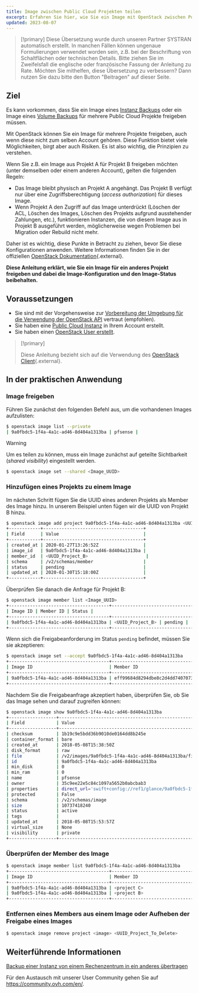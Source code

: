 ```yaml
---
title: Image zwischen Public Cloud Projekten teilen
excerpt: Erfahren Sie hier, wie Sie ein Image mit OpenStack zwischen Public Cloud Projekten teilen können
updated: 2023-08-07
---
```


> [!primary]
> Diese Übersetzung wurde durch unseren Partner SYSTRAN automatisch erstellt. In manchen Fällen können ungenaue Formulierungen verwendet worden sein, z.B. bei der Beschriftung von Schaltflächen oder technischen Details. Bitte ziehen Sie im Zweifelsfall die englische oder französische Fassung der Anleitung zu Rate. Möchten Sie mithelfen, diese Übersetzung zu verbessern? Dann nutzen Sie dazu bitte den Button "Beitragen" auf dieser Seite.
>

## Ziel

Es kann vorkommen, dass Sie ein Image eines [Instanz Backups](save_an_instance1.) oder ein Image eines [Volume Backups](volume-backup1.) für mehrere Public Cloud Projekte freigeben müssen.

Mit OpenStack können Sie ein Image für mehrere Projekte freigeben, auch wenn diese nicht zum selben Account gehören.
Diese Funktion bietet viele Möglichkeiten, birgt aber auch Risiken. Es ist also wichtig, die Prinzipien zu verstehen.

Wenn Sie z.B. ein Image aus Projekt A für Projekt B freigeben möchten (unter demselben oder einem anderen Account), gelten die folgenden Regeln:

- Das Image bleibt physisch an Projekt A angehängt. Das Projekt B verfügt nur über eine Zugriffsberechtigung (*access authorization*) für dieses Image.
- Wenn Projekt A den Zugriff auf das Image unterdrückt (Löschen der ACL, Löschen des Images, Löschen des Projekts aufgrund ausstehender Zahlungen, etc.), funktionieren Instanzen, die von diesem Image aus in Projekt B ausgeführt werden, möglicherweise wegen Problemen bei Migration oder Rebuild nicht mehr.

Daher ist es wichtig, diese Punkte in Betracht zu ziehen, bevor Sie diese Konfigurationen anwenden.
Weitere Informationen finden Sie in der offiziellen [OpenStack Dokumentation](https://docs.openstack.org/image-guide/share-images.html){.external}.

**Diese Anleitung erklärt, wie Sie ein Image für ein anderes Projekt freigeben und dabei die Image-Konfiguration und den Image-Status beibehalten.**

## Voraussetzungen

- Sie sind mit der Vorgehensweise zur [Vorbereitung der Umgebung für die Verwendung der OpenStack API](prepare_the_environment_for_using_the_openstack_api1.) vertraut (empfohlen).
- Sie haben eine [Public Cloud Instanz](https://www.ovhcloud.com/de/public-cloud/) in Ihrem Account erstellt.
- Sie haben einen [OpenStack User erstellt](create_and_delete_a_user1.).

> [!primary]
>
> Diese Anleitung bezieht sich auf die Verwendung des [OpenStack Client](https://docs.openstack.org/python-openstackclient/latest/){.external}.
>

## In der praktischen Anwendung

### Image freigeben

Führen Sie zunächst den folgenden Befehl aus, um die vorhandenen Images aufzulisten:

```bash
$ openstack image list --private
| 9a0fbdc5-1f4a-4a1c-ad46-8d404a1313ba | pfsense |
```

> [!warning]
> 
> Um es teilen zu können, muss ein Image zunächst auf geteilte Sichtbarkeit (*shared visibility*) eingestellt werden.
>

```bash
$ openstack image set --shared <Image_UUID>
```

### Hinzufügen eines Projekts zu einem Image

Im nächsten Schritt fügen Sie die UUID eines anderen Projekts als Member des Image hinzu. In unserem Beispiel unten fügen wir die UUID von Projekt B hinzu.

```bash
$ openstack image add project 9a0fbdc5-1f4a-4a1c-ad46-8d404a1313ba <UUID_Project_B>
+------------+--------------------------------------+
| Field      | Value                                |
+------------+--------------------------------------+
| created_at | 2020-01-27T13:26:52Z                 |
| image_id   | 9a0fbdc5-1f4a-4a1c-ad46-8d404a1313ba |
| member_id  | <UUID_Project_B>                      |
| schema     | /v2/schemas/member                   |
| status     | pending                              |
| updated_at | 2020-01-30T15:18:00Z                 |
+------------+--------------------------------------+
```

Überprüfen Sie danach die Anfrage für Projekt B:

```bash
$ openstack image member list <Image_UUID>
+--------------------------------------+----------------------------------+----------+
| Image ID | Member ID | Status |
+--------------------------------------+----------------------------------+----------+
| 9a0fbdc5-1f4a-4a1c-ad46-8d404a1313ba | <UUID_Project_B> | pending |
+--------------------------------------+----------------------------------+----------+
```

Wenn sich die Freigabeanforderung im Status `pending` befindet, müssen Sie sie akzeptieren:

```bash
$ openstack image set --accept 9a0fbdc5-1f4a-4a1c-ad46-8d404a1313ba
+--------------------------------------+----------------------------------+----------+
| Image ID                             | Member ID                        | Status   |
+--------------------------------------+----------------------------------+----------+
| 9a0fbdc5-1f4a-4a1c-ad46-8d404a1313ba | eff99684d8294dbe8c2d4dd7407073f1 | accepted |
+--------------------------------------+----------------------------------+----------+
```

Nachdem Sie die Freigabeanfrage akzeptiert haben, überprüfen Sie, ob Sie das Image sehen und darauf zugreifen können:

```bash
$ openstack image show 9a0fbdc5-1f4a-4a1c-ad46-8d404a1313ba
+------------------+----------------------------------------------------------------------------------------------------------------------------------------------------------------------------------------+
| Field            | Value                                                                                                                                                                                  |
+------------------+----------------------------------------------------------------------------------------------------------------------------------------------------------------------------------------+
| checksum         | 1b19c9e5bdd36b9010de0164dd8b245e                                                                                                                                                       |
| container_format | bare                                                                                                                                                                                   |
| created_at       | 2018-05-08T15:38:50Z                                                                                                                                                                   |
| disk_format      | raw                                                                                                                                                                                    |
| file             | /v2/images/9a0fbdc5-1f4a-4a1c-ad46-8d404a1313ba/file                                                                                                                                   |
| id               | 9a0fbdc5-1f4a-4a1c-ad46-8d404a1313ba                                                                                                                                                   |
| min_disk         | 0                                                                                                                                                                                      |
| min_ram          | 0                                                                                                                                                                                      |
| name             | pfsense                                                                                                                                                                                |
| owner            | 35c9ee22e5c84c1097a5652b0abcbab3                                                                                                                                                       |
| properties       | direct_url='swift+config://ref1/glance/9a0fbdc5-1f4a-4a1c-ad46-8d404a1313ba', locations='[{'url': 'swift+config://ref1/glance/9a0fbdc5-1f4a-4a1c-ad46-8d404a1313ba', 'metadata': {}}]' |
| protected        | False                                                                                                                                                                                  |
| schema           | /v2/schemas/image                                                                                                                                                                      |
| size             | 10737418240                                                                                                                                                                            |
| status           | active                                                                                                                                                                                 |
| tags             |                                                                                                                                                                                        |
| updated_at       | 2018-05-08T15:53:57Z                                                                                                                                                                   |
| virtual_size     | None                                                                                                                                                                                   |
| visibility       | private                                                                                                                                                                                |
+------------------+----------------------------------------------------------------------------------------------------------------------------------------------------------------------------------------+
```

### Überprüfen der Member des Image

```bash
$ openstack image member list 9a0fbdc5-1f4a-4a1c-ad46-8d404a1313ba
+--------------------------------------+----------------------------------+----------+
| Image ID                             | Member ID                        | Status   |
+--------------------------------------+----------------------------------+----------+
| 9a0fbdc5-1f4a-4a1c-ad46-8d404a1313ba | <project C>                      | pending  |
| 9a0fbdc5-1f4a-4a1c-ad46-8d404a1313ba | <project B>                      | accepted |
+--------------------------------------+----------------------------------+----------+
```

### Entfernen eines Members aus einem Image oder Aufheben der Freigabe eines Images

```bash
$ openstack image remove project <image> <UUID_Project_To_Delete>
```

## Weiterführende Informationen

[Backup einer Instanz von einem Rechenzentrum in ein anderes übertragen](transfer_instance_backup_from_one_datacentre_to_another1.)

Für den Austausch mit unserer User Community gehen Sie auf <https://community.ovh.com/en/>.
